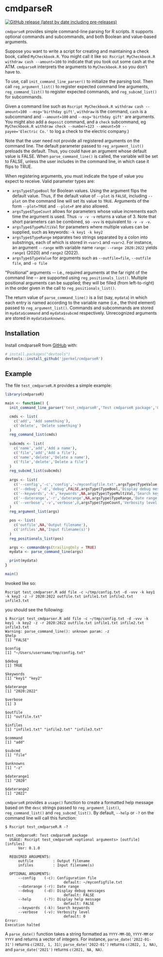 
# cmdparseR

<!-- badges: start -->
[![GitHub release (latest by date including pre-releases)](https://img.shields.io/github/v/release/jperkel/cmdparseR?include_prereleases)](https://github.com/jperkel/cmdparseR/releases/latest)
<!-- badges: end -->

`cmdparseR` provides simple command-line parsing for R scripts. It supports optional commands and subcommands, and both Boolean and value-based arguments. 

Suppose you want to write a script for creating and maintaining a check book, called `MyCheckbook.R`. You might call it like so: `Rscript MyCheckbook.R withdraw cash --amount=100` to indicate that you took out some cash at the ATM. `cmdparseR` interprets the arguments to `MyCheckbook.R` so you don't have to. 

To use, call `init_command_line_parser()` to initialize the parsing tool. Then call `reg_argument_list()` to register expected command line arguments, `reg_command_list()` to register expected commands, and `reg_subcmd_list()` for subcommands. 

Given a command line such as `Rscript MyCheckbook.R withdraw cash --amount=100 --msg='birthday gift'`, `withdraw` is the command, `cash` is a subcommand and `--amount=100` and `--msg='birthday gift'` are arguments. You might also add a `deposit` command, and a `check` subcommand, eg `MyCheckbook.R withdraw check --number=123 --amount=50 --payee='Electric Co.'` to log a check to the electric company.)

Note that the user need not provide all registered arguments on the command line. The default parameter passed to `reg_argument_list()` preloads the default. Thus, you could have an argument whose default value is FALSE. When `parse_command_line()` is called, the variable will be set to FALSE, unless the user includes in the command line, in which case it flips to TRUE.

When registering arguments, you must indicate the type of value you expect to receive. Valid parameter types are: 
- `argsType$TypeBool` for Boolean values. Using the argument flips the default value. Thus, if the default value of `--plot` is `FALSE`, including `--plot` on the command line will set its value to `TRUE`. Arguments of the form `--plot=TRUE` and `--plot=F` are also allowed. 
- `argsType$TypeCount` allows for parameters whose value increments each time the argument is used. Thus `-v -v -v` returns a value of 3. Note that short parameters can be combined, so `-vvv` is equivalent to `-v -v -v`.
- `argsType$TypeMultiVal` for parameters where multiple values can be supplied, such as keywords: `-k key1 -k key2`
- `argsType$TypeRange` separates two strings separated by a colon into substrings, each of which is stored in `<var>1` and `<var>2`. For instance, an argument `--range` with variable name `range`: `--range 2020:2022` yields `range1` (2020) and `range2` (2022).
- `argsType$TypeValue` for arguments such as `--outfile=file`, `--outfile file`, and `-o file`

"Positional" arguments -- i.e., required arguments at the far right of the command line -- are supported using `reg_positionals_list()`. Multiple positional arguments can be supplied; they will be filled (from left-to-right) in the order given in the call to `reg_positionals_list()`.

The return value of `parse_command_line()` is a list (say, `mydata`) in which each entry is named according to the variable name (i.e., the third element) passed to `reg_argument_list()`. Commands and subcommands are stored in `mydata$command` and `mydata$subcmd` respectively. Unrecognized arguments are stored in `mydata$unknowns`.

## Installation

Install cmdparseR from [GitHub](https://github.com/jperkel/cmdparseR) with:

``` r
# install.packages("devtools")
devtools::install_github('jperkel/cmdparseR')
```

## Example

The file `test_cmdparseR.R` provides a simple example:

``` r
library(cmdparseR)

main <- function() {
  init_command_line_parser('test_cmdparseR','Test cmdparseR package','0.1.0')

  cmds <- list(
    c('add', 'Add something'),
    c('delete', 'Delete something')
  )
  reg_command_list(cmds)
  
  subcmds <- list(
    c('name','add','Add a name'),
    c('file','add','Add a file'),
    c('name','delete','Delete a name'),
    c('file','delete','Delete a file')
  )
  reg_subcmd_list(subcmds)
  
  args <- list(
    c('--config','-c','config','~/myconfigfile.txt',argsType$TypeValue,'Configuration file'),
    c('--debug','-d','debug',FALSE,argsType$TypeBool,'Display debug messages'),
    c('--keywords','-k','keywords',NA,argsType$TypeMultiVal,'Search keywords'),
    c('--daterange','-r','daterange',NA,argsType$TypeRange,'Date range'),
    c('--verbose','-v','verbose',0,argsType$TypeCount,'Verbosity level')
  )
  reg_argument_list(args)

  pos <- list(
    c('outfile',NA,'Output filename'),
    c('infiles',NA,'Input filename(s)')
  )
  reg_positionals_list(pos)

  args <- commandArgs(trailingOnly = TRUE)
  mydata <- parse_command_line(args)

  print(mydata)
}

main()
```

Invoked like so:

```
Rscript test_cmdparser.R add file -c ~/tmp/config.txt -d -vvv -k key1 -k key2 -z -r 2020:2022 outfile.txt infile1.txt infile2.txt infile3.txt
```

you should see the following:
```
$ Rscript test_cmdparser.R add file -c ~/tmp/config.txt -d -vvv -k key1 -k key2 -z -r 2020:2022 outfile.txt infile1.txt infile2.txt infile3.txt
Warning: parse_command_line(): unknown param: -z
$help
[1] "FALSE"

$config
[1] "~/Users/username/tmp/config.txt"

$debug
[1] TRUE

$keywords
[1] "key1" "key2"

$daterange
[1] "2020:2022"

$verbose
[1] 3

$outfile
[1] "outfile.txt"

$infiles
[1] "infile1.txt" "infile2.txt" "infile3.txt"

$command
[1] "add"

$subcmd
[1] "file"

$unknowns
[1] "-z"

$daterange1
[1] "2020"

$daterange2
[1] "2022"

```

`cmdparseR` provides a `usage()` function to create a formatted help message based on the `desc` strings passed to `reg_argument_list()`, `reg_command_list()` and `reg_subcmd_list()`. By default, `--help` or `-?` on the command line will call this function:

```
$ Rscript test_cmdparseR.R -?

test_cmdparseR: Test cmdparseR package
  USAGE: Rscript test_cmdparseR <optional arguments> [outfile] [infiles]
      Ver: 0.1.0

  REQUIRED ARGUMENTS: 
      outfile         : Output filename
      infiles         : Input filename(s)

  OPTIONAL ARGUMENTS:
      --config    (-c): Configuration file
                           default: ~/myconfigfile.txt
      --daterange (-r): Date range
      --debug     (-d): Display debug messages
                           default: FALSE
      --help      (-?): Display help message
                           default: FALSE
      --keywords  (-k): Search keywords
      --verbose   (-v): Verbosity level
                           default: 0
Error: 
Execution halted
```

A `parse_date()` function takes a string formatted as `YYYY-MM-DD`, `YYYY-MM` or `YYYY` and returns a vector of integers. For instance, `parse_date('2022-01-31')` returns `c(2022, 1, 31)`; `parse_date('2022-01')` returns `c(2022, 1, NA)`, and `parse_date('2021')` returns `c(2021, NA, NA)`.


